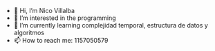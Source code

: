 - 👋 Hi, I’m Nico Villalba
- 👀 I’m interested in the programming
- 🌱 I’m currently learning complejidad temporal, estructura de datos y algoritmos
- 📫 How to reach me: 1157050579

<!---
nico733/nico733 is a ✨ special ✨ repository because its `README.md` (this file) appears on your GitHub profile.
You can click the Preview link to take a look at your changes.
--->
